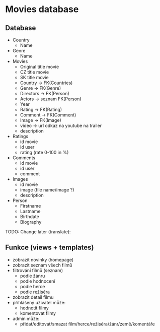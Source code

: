 # Movies database

## Database
- Country
  - Name
- Genre
  - Name
- Movies
  - Original title movie
  - CZ title movie
  - SK title movie
  - Country -> FK(Countries)
  - Genre -> FK(Genre)
  - Directors -> FK(Person)
  - Actors -> seznam FK(Person)
  - Year
  - Rating -> FK(Rating)
  - Comment -> FK(Comment)
  - Image -> FK(Image)
  - video -> url odkaz na youtube na trailer
  - description
- Ratings
  - id movie
  - id user
  - rating (rate 0-100 in %)
- Comments
  - id movie
  - id user
  - comment
- Images
  - id movie
  - image (file name/image ?)
  - description
- Person
  - Firstname
  - Lastname
  - Birthdate
  - Biography

TODO: Change later (translate):

## Funkce (views + templates)
- zobrazit novinky (homepage)
- zobrazit seznam všech filmů
- filtrování filmů (seznam) 
  - podle žánru
  - podle hodnocení
  - podle herce
  - podle režiséra
- zobrazit detail filmu
- přihlášený uživatel může:
  - hodnotit filmy
  - komentovat filmy
- admin může:
  - přidat/editovat/smazat film/herce/režiséra/žánr/země/komentáře